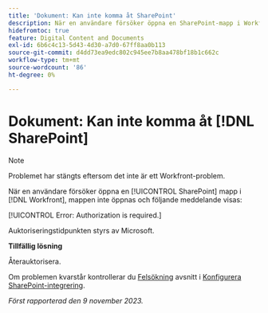 ```yaml
---
title: 'Dokument: Kan inte komma åt SharePoint'
description: När en användare försöker öppna en SharePoint-mapp i Workfront öppnas inte mappen och ett meddelande visas.
hidefromtoc: true
feature: Digital Content and Documents
exl-id: 6b6c4c13-5d43-4d30-a7d0-67ff8aa0b113
source-git-commit: d4dd73ea9edc802c945ee7b8aa478bf18b1c662c
workflow-type: tm+mt
source-wordcount: '86'
ht-degree: 0%

---
```


# Dokument: Kan inte komma åt [!DNL SharePoint]

<!--WF and WFP, article live for workaround-->

>[!NOTE]
>
>Problemet har stängts eftersom det inte är ett Workfront-problem.

När en användare försöker öppna en [!UICONTROL SharePoint] mapp i [!DNL Workfront], mappen inte öppnas och följande meddelande visas:

[!UICONTROL Error: Authorization is required.]

Auktoriseringstidpunkten styrs av Microsoft.

**Tillfällig lösning**

Återauktorisera.

Om problemen kvarstår kontrollerar du [Felsökning](https://experienceleague.adobe.com/docs/workfront/using/administration-and-setup/configure-integrations/configure-sharepoint-integration.html#troubleshooting) avsnitt i [Konfigurera SharePoint-integrering](https://experienceleague.adobe.com/docs/workfront/using/administration-and-setup/configure-integrations/configure-sharepoint-integration.html).

_Först rapporterad den 9 november 2023._
